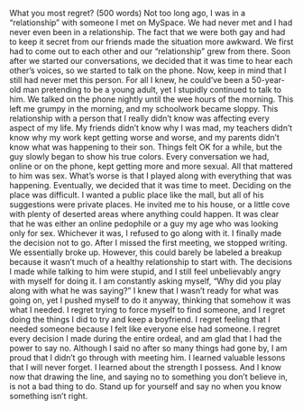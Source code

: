 What you most regret? (500 words)
Not too long ago, I was in a “relationship” with someone I met on MySpace. We had never met and I had never even been in a relationship. The fact that we were both gay and had to keep it secret from our friends made the situation more awkward. We first had to come out to each other and our “relationship” grew from there. Soon after we started our conversations, we decided that it was time to hear each other’s voices, so we started to talk on the phone. Now, keep in mind that I still had never met this person. For all I knew, he could’ve been a 50-year-old man pretending to be a young adult, yet I stupidly continued to talk to him.
We talked on the phone nightly until the wee hours of the morning. This left me grumpy in the morning, and my schoolwork became sloppy. This relationship with a person that I really didn’t know was affecting every aspect of my life. My friends didn’t know why I was mad, my teachers didn’t know why my work kept getting worse and worse, and my parents didn’t know what was happening to their son.
Things felt OK for a while, but the guy slowly began to show his true colors. Every conversation we had, online or on the phone, kept getting more and more sexual. All that mattered to him was sex. What’s worse is that I played along with everything that was happening.
Eventually, we decided that it was time to meet. Deciding on the place was difficult. I wanted a public place like the mall, but all of his suggestions were private places. He invited me to his house, or a little cove with plenty of deserted areas where anything could happen. It was clear that he was either an online pedophile or a guy my age who was looking only for sex. Whichever it was, I refused to go along with it. I finally made the decision not to go.
After I missed the first meeting, we stopped writing. We essentially broke up. However, this could barely be labeled a breakup because it wasn’t much of a healthy relationship to start with.
The decisions I made while talking to him were stupid, and I still feel unbelievably angry with myself for doing it. I am constantly asking myself, “Why did you play along with what he was saying?” I knew that I wasn’t ready for what was going on, yet I pushed myself to do it anyway, thinking that somehow it was what I needed.
I regret trying to force myself to find someone, and I regret doing the things I did to try and keep a boyfriend. I regret feeling that I needed someone because I felt like everyone else had someone. I regret every decision I made during the entire ordeal, and am glad that I had the power to say no. Although I said no after so many things had gone by, I am proud that I didn’t go through with meeting him. I learned valuable lessons that I will never forget. I learned about the strength I possess. And I know now that drawing the line, and saying no to something you don’t believe in, is not a bad thing to do. Stand up  for yourself and say no when you know something isn’t right.